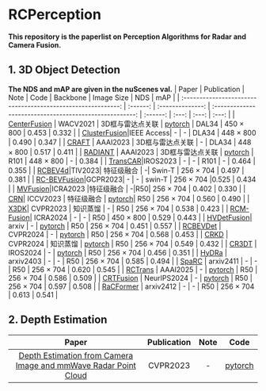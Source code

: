 # RCPerception 
**This repository is the paperlist on Perception Algorithms for Radar and Camera Fusion.**


## 1. 3D Object Detection 
**The NDS and mAP are given in the nuScenes val.**
| Paper                                                        | Publication |  Note         | Code                                                | Backbone | Image Size | NDS   | mAP   |
| :----------------------------------------------------------: | :------: | :--------------: | :-----------------------------------------------------: | :------: | :---: | :---: | :---: |
| [CenterFusion](https://openaccess.thecvf.com/content/WACV2021/papers/Nabati_CenterFusion_Center-Based_Radar_and_Camera_Fusion_for_3D_Object_Detection_WACV_2021_paper.pdf) | WACV2021 | 3D框与雷达点关联 | [pytorch](https://github.com/mrnabati/CenterFusion) | DAL34 | 450 $\times$ 800 | 0.453 | 0.332 |
| [ClusterFusion](https://ieeexplore.ieee.org/stamp/stamp.jsp?arnumber=10302296)|IEEE Access| - | - | DLA34 | 448 $\times$ 800 | 0.490 | 0.347 |
| [CRAFT](https://arxiv.org/pdf/2209.06535.pdf)                | AAAI2023 | 3D框与雷达点关联 | - | DLA34 | 448 $\times$ 800 | 0.517 | 0.411 |
| [RADIANT](http://cvlab.cse.msu.edu/pdfs/Long_Kumar_Morris_Liu_Castro_Chakravarty_AAAI2023.pdf) | AAAI2023 | 3D框与雷达点关联 | [pytorch](https://github.com/longyunf/radiant) | R101 | 448 $\times$ 800 | - | 0.384 |
| [TransCAR](https://arxiv.org/pdf/2305.00397.pdf)|IROS2023 | - | - | R101 | - | 0.464 | 0.355 |
| [RCBEV4d](https://arxiv.org/pdf/2208.12079.pdf)|TIV2023| 特征级融合 |  -| Swin-T | 256 $\times$ 704 | 0.497 | 0.381 |
| [RC-BEVFusion](https://arxiv.org/pdf/2305.15883.pdf)|GCPR2023| - | - | swin-T | 256 $\times$ 704 |0.525 | 0.434 |
| [MVFusion](https://arxiv.org/pdf/2302.10511.pdf)|ICRA2023 |特征级融合 |  -|R50| 256 $\times$ 704 | 0.402 | 0.330 |
| [CRN](https://openaccess.thecvf.com/content/ICCV2023/papers/Kim_CRN_Camera_Radar_Net_for_Accurate_Robust_Efficient_3D_Perception_ICCV_2023_paper.pdf)| ICCV2023 | 特征级融合 |  [pytorch](https://github.com/youngskkim/CRN)| R50 | 256 $\times$ 704 | 0.560 | 0.490 |
| [X3DK](https://openaccess.thecvf.com/content/CVPR2023/papers/Klingner_X3KD_Knowledge_Distillation_Across_Modalities_Tasks_and_Stages_for_Multi-Camera_CVPR_2023_paper.pdf)| CVPR2023 | 知识蒸馏 | - | R50 | 256 $\times$ 704 | 0.538 | 0.423 |
| [RCM-Fusion](https://ieeexplore.ieee.org/abstract/document/10611449)| ICRA2024 | - | - | R50 | 450 $\times$ 800 | 0.529 | 0.443 |
| [HVDetFusion](https://arxiv.org/pdf/2307.11323.pdf)| arxiv | - | [pytorch](https://github.com/HVXLab/HVDetFusion) | R50 | 256 $\times$ 704 | 0.451 | 0.557 |
| [RCBEVDet](https://openaccess.thecvf.com/content/CVPR2024/html/Lin_RCBEVDet_Radar-camera_Fusion_in_Birds_Eye_View_for_3D_Object_CVPR_2024_paper.html) | CVPR2024 | - | [pytorch](https://github.com/VDIGPKU/RCBEVDet) | R50 | 256 $\times$ 704 | 0.568 | 0.453 |
| [CRKD](https://openaccess.thecvf.com/content/CVPR2024/html/Zhao_CRKD_Enhanced_Camera-Radar_Object_Detection_with_Cross-modality_Knowledge_Distillation_CVPR_2024_paper.html) | CVPR2024 | 知识蒸馏 | [pytorch](https://github.com/Song-Jingyu/CRKD) | R50 | 256 $\times$ 704 | 0.549  | 0.432 |
| [CR3DT](https://arxiv.org/pdf/2403.15313) | IROS2024 | - | [pytorch](https://github.com/ETH-PBL/CR3DT) | R50 | 256 $\times$ 704 | 0.456  | 0.351 |
| [HyDRa](https://arxiv.org/pdf/2403.07746) | arxiv2403 | - | - | R50 | 256 $\times$ 704 | 0.585  | 0.494 |
| [SpaRC](https://arxiv.org/pdf/2411.19860) | arxiv2411 | - | - | R50 | 256 $\times$ 704 | 0.620  | 0.545 |
| [RCTrans](https://arxiv.org/pdf/2412.12799) | AAAI2025 | - | [pytorch](https://github.com/liyih/RCTrans) | R50 | 256 $\times$ 704 | 0.586  | 0.509 |
| [CRTFusion](https://arxiv.org/pdf/2411.03013?) | NeurIPS2024 | - | [pytorch](https://github.com/mjseong0414/CRT-Fusion) | R50 | 256 $\times$ 704 | 0.597  | 0.508 |
| [RaCFormer](https://arxiv.org/abs/2412.12725) | arxiv2412 | - | - | R50 | 256 $\times$ 704 | 0.613  | 0.541 |

## 2. Depth  Estimation
| Paper                                                        | Publication |  Note         | Code                                                | 
| :----------------------------------------------------------: | :------: | :--------------: | :-----------------------------------------------------: |
| [Depth Estimation from Camera Image and mmWave Radar Point Cloud](https://openaccess.thecvf.com/content/CVPR2023/papers/Singh_Depth_Estimation_From_Camera_Image_and_mmWave_Radar_Point_Cloud_CVPR_2023_paper.pdf) | CVPR2023 | - | [pytorch](https://github.com/nesl/radar-camera-fusion-depth) | 
